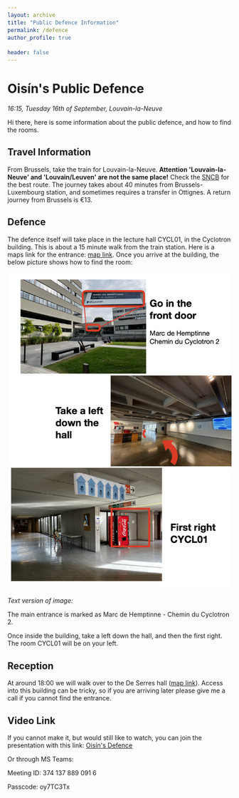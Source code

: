 ```yaml
---
layout: archive
title: "Public Defence Information"
permalink: /defence
author_profile: true

header: false
---
```


# Oisín's Public Defence
*16:15, Tuesday 16th of September, Louvain-la-Neuve*

Hi there, here is some information about the public defence, and how to find the rooms.

## Travel Information
From Brussels, take the train for Louvain-la-Neuve. **Attention 'Louvain-la-Neuve' and 'Louvain/Leuven' are not the same place!** Check the [SNCB](https://www.belgiantrain.be/en) for the best route. The journey takes about 40 minutes from Brussels-Luxembourg station, and sometimes requires a transfer in Ottignes. A return journey from Brussels is €13.


## Defence

The defence itself will take place in the lecture hall CYCL01, in the Cyclotron building. This is about a 15 minute walk from the train station. Here is a maps link for the entrance: [map link](https://maps.app.goo.gl/NSMrKuSxrqyQHUKr9?g_st=ipc). Once you arrive at the building, the below picture shows how to find the room:

<img src="../images/outreach/Defence_location.png" alt="room" width="700"/>

*Text version of image:*

The main entrance is marked as Marc de Hemptinne - Chemin du Cyclotron 2. 

Once inside the building, take a left down the hall, and then the first right. The room CYCL01 will be on your left.

## Reception
At around 18:00 we will walk over to the De Serres hall ([map link](https://maps.app.goo.gl/spzMsxsPinMgMswq5)). Access into this building can be tricky, so if you are arriving later please give me a call if you cannot find the entrance.

## Video Link
If you cannot make it, but would still like to watch, you can join the presentation with this link:
[Oisín's Defence](https://teams.microsoft.com/l/meetup-join/19%3ameeting_YmVjNzk4OTUtMTIyNi00OWNmLThmNjEtODI5NTNkNGJlYWFk%40thread.v2/0?context=%7b%22Tid%22%3a%227ab090d4-fa2e-4ecf-bc7c-4127b4d582ec%22%2c%22Oid%22%3a%22cc0e3fe6-f818-40ea-b0ec-0dc07a205fe7%22%7d)

Or through MS Teams:

Meeting ID: 374 137 889 091 6

Passcode: oy7TC3Tx
